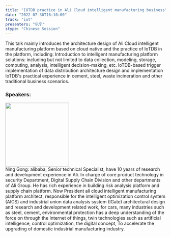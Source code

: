 ```yaml
---
title: "IOTDB practice in Ali Cloud intelligent manufacturing business"
date: "2022-07-30T16:10:00"
track: "iot"
presenters: "巩宁"
stype: "Chinese Session"
---
```

This talk mainly introduces the architecture design of Ali Cloud intelligent manufacturing platform based on cloud native and the practice of IoTDB in the platform, including:
Introduction to intelligent manufacturing platform solutions: including but not limited to data collection, modeling, storage, computing, analysis, intelligent decision-making, etc.
IoTDB-based trigger implementation of data distribution architecture design and implementation
IoTDB's practical experience in cement, steel, waste incineration and other traditional business scenarios.
### Speakers: 
<img src="images/speaker/1220.png" width="200" />
<br>Ning Gong: alibaba, Senior technical Specialist, have 10 years of research and development experience in Ali. In charge of core product technology in security Department, Digital Supply Chain Division and other departments of Ali Group. He has rich experience in building risk analysis platform and supply chain platform.
Now President ali cloud intelligent manufacturing platform architect, responsible for the intelligent optimization control system (AICS) and industrial union data analysis system (IGate) architectural design and research and development related work, for cars, many industries such as steel, cement, environmental protection has a deep understanding of the force on through the Internet of things, twin technologies such as artificial intelligence, control optimization, the digital concept, To accelerate the upgrading of domestic industrial manufacturing industry.

 